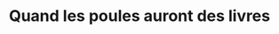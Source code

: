 ---
title: "Quand les poules auront des livres"
url: /condom/quand-les-poules-auront-des-livres/
shop: livres
---